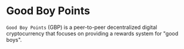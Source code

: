 # Good Boy Points
`Good Boy Points` (GBP) is a peer-to-peer decentralized digital 
cryptocurrency that 
focuses on providing a rewards system for "good boys".
